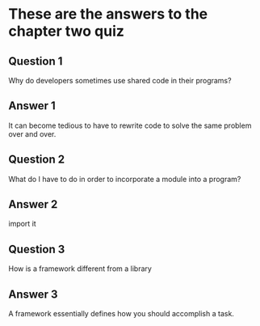 # These are the answers to the chapter two quiz

## Question 1
Why do developers sometimes use shared code in their programs?

## Answer 1
It can become tedious to have to rewrite code to solve the same problem over and over.


## Question 2
What do I have to do in order to incorporate a module into a program?

## Answer 2
import it


## Question 3
How is a framework different from a library

## Answer 3
A framework essentially defines how you should accomplish a task.
